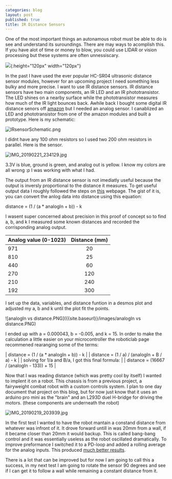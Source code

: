 ```yaml
---
categories: blog
layout: post
published: true
title: IR Distance Sensors
---
```

One of the most important things an autonamous robot must be able to do is see and understand its suroundings. There are may ways to acomplish this. If you have alot of time or money to blow, you could use LIDAR or vision processing but these systems are often unnessiscary.

![]({{site.baseurl}}/images/HC-SR04.jpg){:height="120px" width="120px"}

In the past I have used the ever popular HC-SR04 ultrasonic distance sensor modules, however for an upcoming project I need something less bulky and more precise. I want to use IR distance sensors. IR distance sensors have two main components, an IR LED and an IR phototransistor. The LED shines on a nearby surface while the phototransistor measures how much of the IR light bounces back. Awhile back I bought some digital IR distance senors off [amazon](https://www.amazon.com/OSOYOO-Infrared-Obstacle-Avoidance-Arduino/dp/B01I57HIJ0/ref=sr_1_4?ie=UTF8&qid=1550812474&sr=8-4&keywords=ir+distance+sensor) but I needed an analog sensor. I canablized an LED and phototransistor from one of the amazon modules and built a prototype. Here is my schematic:

![IRsensorSchematic.png]({{site.baseurl}}/images/IRsensorSchematic.png)

I didnt have any 100 ohm resistors so I used two 200 ohm resistors in parallel. Here is the sensor.

![IMG_20190221_234129.jpg]({{site.baseurl}}/images/IMG_20190221_234129.jpg)

3.3V is blue, ground is green, and analog out is yellow. I know my colors are all wrong :p I was working with what I had.

The output from an IR distance sensor is not imediatly useful because the  output is inversly proportional to the distance it measures. To get useful output data I roughly followed the steps on [this](https://home.roboticlab.eu/en/examples/sensor/ir_distance) webpage. The gist of it is, you can convert the anlog data into distance using this equation:

distance = (1 / (a * analogIn + b)) - k

I wasent super concerned about precision in this proof of concept so to find a, b, and k I measured some known distances and recorded the corrisponding analog output.

| Analog value (0-1023) | Distance (mm) |
|-----|:--:|
| 971 | 20 |
| 810 | 25 |
| 440 | 60 |
| 270 | 120 |
| 210 | 240 |
| 192 | 300 |

I set up the data, variables, and distance funtion in a desmos plot and adjusted my a, b and k until the plot fit the points.

![analogIn vs distance.PNG]({{site.baseurl}}/images/analogIn vs distance.PNG)

I ended up with a = 0.000043, b = -0.005, and k = 15. In order to make the calculation a little easier on your microcontroller the roboticlab page recommened rearanging some of the terms:

| distance = (1 / (a * analogIn + b)) - k            |
| distance = (1 / a) / (analogIn + B / a) - k        |
| solving for 1/a and B/a, I got this final formula: |
| distance = (16667 / (analogIn - 133)) + 15         |

Now that I was reading distance (which was pretty cool by itself) I wanted to implent it on a robot. This chassis is from a previous project, a fairyweight combat robot with a custom controls system. I plan to one day document that project on this blog, but for now just know that it uses an arduino pro mini as the "brain" and an L293D duel H-bridge for driving the motors. (these components are underneath the robot)

![IMG_20190219_203939.jpg]({{site.baseurl}}/images/IMG_20190219_203939.jpg)

In the first test I wanted to have the robot mantain a constand distance from whatever was infront of it. It drove forward untill in was 20mm from a wall, if it became closer than 20mm it would backup. This is called bang-bang control and it was essentially useless as the robot oscillated dramatically. To improve preformance I switched it to a PD-loop and added a rolling average for the analog inputs. This produced [much better results](https://youtu.be/YmUQSCi_pgA).

There is a lot that can be improved but for now I am going to call this a success, in my next test I am going to rotate the sensor 90 degrees and see if I can get it to follow a wall while remaining a constant distance from it.
